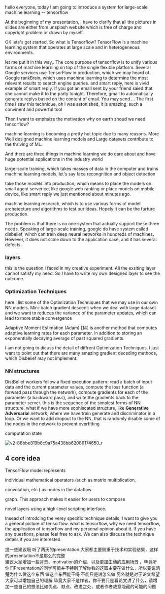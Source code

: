 hello everyone, today I am going to introduce a system for large-scale machine learning -- tensorflow

At the beginning of my presentation, I have to clarify that all the pictures in slides are either from unsplash website which is free of charge and copyright problem or drawn by myself.

OK lets's get started. So what is Tensorflow? TensorFlow is a machine learning system that operates at large scale and in heterogeneous environments.

let me put it in this way,. The core purpose of tensorflow is to unify various forms of machine learning  on top of the single flexible platform. Several Google services use TensorFlow in production, which we may heard of. Google rankBrain, which uses machine learning to determine the most relevant results to search engine queries. and smart reply, here is vivid example of smart reply. If you got an email sent by your friend saied that she cannot make it to the party tonight. Therefore, gmail to automatically generate replys based on the content of email. You may send ... The first time I saw this technique, oh I was astonished,  it is amazing, such a convinent and powerful tool

Then I want to emphsize the motivation why on earth shoud we need tensorflow?

machine learning is becoming a pretty hot topic due to many reasons. More Well designed machine learning models and Large datasets contribute to the thriving of ML.

And there are three things in machine learning we do care about and have huge potential applications in the industry world

large-scale training, which takes masses of data in the computer and trains machine learning models, let's say face recongnition and object detection

take those models into production, which means to place the models on small agent serverice, like google web ranking or place models on mobile device, like smart reply we just mentioned about minutes ago.

machine learning research, which is to use various forms of model archetecture and algorithms to test our ideas. Hopely it can be the furture production.

The problem is that there is no one system that actually support these three needs. Speaking of large-scale training, google do have system called disbelief, wihch can train deep neural networks in hundreds of machines. However, it does not scale down to the application case, and it has several defects.

### layers

this is the question I faced in my creative experiment. All the exsiting layer cannot satisfy my need. So I have to write my own designed layer to see the outcome.

### Optimization Techniques

here I list some of the Optimization Techniques that we may use in our own NN models. Mini-batch gradient descent: when we deal with large dataset and we want to reduces the variance of the parameter updates, which can lead to more stable convergence

Adaptive Moment Estimation (Adam) [[14\]](https://ruder.io/optimizing-gradient-descent/index.html#fn14) is another method that computes adaptive learning rates for each parameter. In addition to storing an exponentially decaying average of past squared gradients. 

I am not going to dicuss the detail of diffrent Optimization Techniques. I just want to point out that there are many amazing gradient deceding methods, which Disbelief may not implement. 

### NN structures 

DistBelief workers follow a fixed execution pattern: read a batch of input data and the current parameter values, compute the loss function (a forward pass through the network), compute gradients for each of the parameter (a backward pass), and write the gradients back to the parameter server. this is the sequence of the simplest forms of NN structure. what if we have more sophiscated structure, like **Generative Adversarial** network, where we have train generate and discriminator in a loop. Or we want to add dropout to the NN, that is randomly disable some of the nodes in the network to prevent overfitting 



computation state 



![v2-88bbe819b8c9a75a438bb62086174650_r](/Users/zhengruiqi/Documents/junior/2020spring/操作系统/project/v2-88bbe819b8c9a75a438bb62086174650_r.jpg)









## 4 core idea

TensorFlow model represents

individual mathematical operators (such as matrix multiplication,

convolution, etc.) as nodes in the dataflow

graph. This approach makes it easier for users to compose

novel layers using a high-level scripting interface.















Insead of introdcing the verey specific technique details, I want to give you a general picture of tensorflow. what is tensorflow, why we need tensorflow, the application of tensorflow and my personal opinion about it. If you have any questions, please feel free to ask. We can also discuss the  technique details if you are interested. 

提一些建议哦 听了两天的presentation  大家都主要侧重于技术和实验结果，这样的presentation不是那么的完整  
建议大家增加一些背景、motivation的介绍，以及更加生动的应用场景 ，毕竟听你们Presentation的同学可能并不特别了解你看的这篇主要在做什么，所以要说清楚为什么做这个东西 做这个东西能干吗  不能只是讲怎么做
另外就是对于论文希望大家可以增加自己的理解 毕竟大家不是作者，你不要只是看论文讲了什么，请增加一些自己的想法比如优点、缺点、改进之处、或者作者故意隐藏的可能的问题